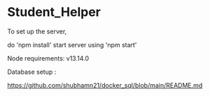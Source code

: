 # Student_Helper

To set up the server, 

do 'npm install'
start server using 'npm start'

Node requirements: v13.14.0

Database setup :

https://github.com/shubhamn21/docker_sql/blob/main/README.md
